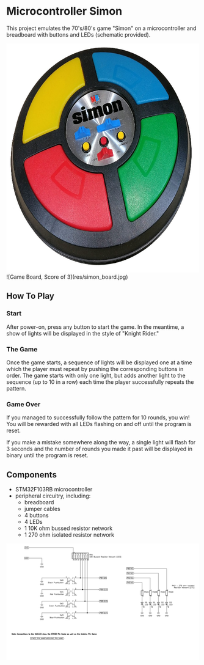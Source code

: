 # Microcontroller Simon

This project emulates the 70's/80's game "Simon" on a microcontroller and breadboard with buttons and LEDs (schematic provided).

<img src="res/simon_original.jpg" width="600" height="600">
![Game Board, Score of 3](res/simon_board.jpg)


## How To Play

### Start

After power-on, press any button to start the game. In the meantime, a show of lights will be displayed in the style of "Knight Rider."

### The Game

Once the game starts, a sequence of lights will be displayed one at a time which the player must repeat by pushing the corresponding buttons in order. The game starts with only one light, but adds another light to the sequence (up to 10 in a row) each time the player successfully repeats the pattern.

### Game Over

If you managed to successfully follow the pattern for 10 rounds, you win! You will be rewarded with all LEDs flashing on and off until the program is reset.

If you make a mistake somewhere along the way, a single light will flash for 3 seconds and the number of rounds you made it past will be displayed in binary until the program is reset.

## Components
- STM32F103RB microcontroller
- peripheral circuitry, including:
    - breadboard
    - jumper cables
    - 4 buttons
    - 4 LEDs
    - 1 10K ohm bussed resistor network
    - 1 270 ohm isolated resistor network

![Circuit Diagram](res/simon_schematic.png)